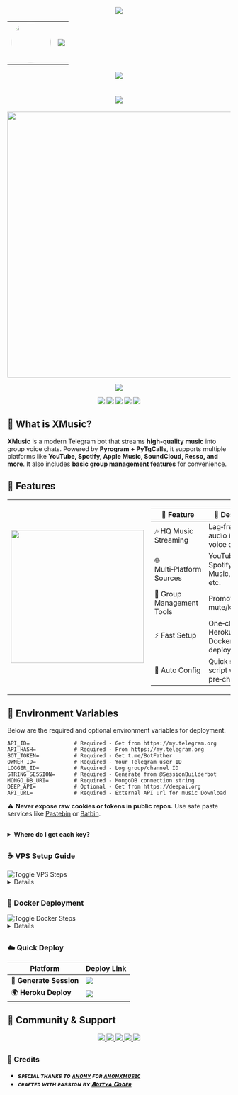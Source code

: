 <!-- ✨ Animated Header (Top) -->

<p align="center">
  <img src="https://user-images.githubusercontent.com/73097560/115834477-dbab4500-a447-11eb-908a-139a6edaec5c.gif" />
</p>

<!-- 👤 Avatar + Typing Banner -->

<div align="center">
  <table>
    <tr>
      <td align="center">
        <img src="https://files.catbox.moe/r2ga8f.jpg" width="90px" style="border-radius: 50%;" />
      </td>
      <td>
        <img src="https://readme-typing-svg.herokuapp.com?color=00BFFF&width=600&lines=Hey+There,+This+is+Aditya+Coder+%F0%9F%A5%80+%E2%9D%97%EF%B8%8F" />
      </td>
    </tr>
  </table>
</div>

<!-- 👁 Visitor Counter -->

<p align="center">
  <img src="https://komarev.com/ghpvc/?username=adityabty&style=flat-square" />
</p>

<h1 align="center">
  <img src="https://readme-typing-svg.herokuapp.com?color=FF69B4&width=500&lines=Welcome+to+Xmusic+%F0%9F%8E%B6+The+Robot;Your+Ultimate+Telegram+Music+Bot" />
</h1>

<p align="center">
  <a href="https://t.me/Xmusicsupport1">
    <img src="https://files.catbox.moe/hibcq5.jpg" width="600">
  </a>
</p>

<p align="center">
  <a href="https://t.me/XMusicro_bot"><img src="https://img.shields.io/badge/Try%20Bot-@XMusicro_bot-blue?style=for-the-badge&logo=telegram"/></a>
</p>


<p align="center">
  <a href="https://github.com/adityabty/music/stargazers"><img src="https://img.shields.io/github/stars/adityabty/music?style=flat-square"/></a>
  <a href="https://github.com/adityabty/music/network/members"><img src="https://img.shields.io/github/forks/adityabty/music?style=flat-square"/></a>
  <a href="https://github.com/adityabty/music/issues"><img src="https://img.shields.io/github/issues/adityabty/music?style=flat-square"/></a>
  <a href="https://github.com/adityabty/music/commits/main"><img src="https://img.shields.io/github/last-commit/adityabty/music?style=flat-square"/></a>
  <a href="https://github.com/adityabty/music/actions"><img src="https://img.shields.io/badge/CI-Status-grey?style=flat-square"/></a>
</p>

## 🌟 What is XMusic?

**XMusic** is a modern Telegram bot that streams **high-quality music** into group voice chats.
Powered by **Pyrogram + PyTgCalls**, it supports multiple platforms like **YouTube, Spotify, Apple Music, SoundCloud, Resso, and more**.
It also includes **basic group management features** for convenience.

## 🚀 Features
<table>
<tr>
<td>
  <img src="https://files.catbox.moe/la0sxq.jpg" width="300" />
</td>
<td>

| 🌟 Feature                | 🔎 Description                              |
| ------------------------- | ------------------------------------------- |
| 🎶 HQ Music Streaming     | Lag‑free HD audio in group voice chats      |
| 🌐 Multi‑Platform Sources | YouTube, Spotify, Apple Music, Resso, etc.  |
| 👮 Group Management Tools | Promote/demote, mute/kick, etc.     |
| ⚡ Fast Setup              | One‑click Heroku, VPS, or Docker deployment |
| 🔄 Auto Config            | Quick setup script with pre‑checks          |

</td>
</tr>
</table>

## 🔑 Environment Variables

Below are the required and optional environment variables for deployment.

```env
API_ID=              # Required - Get from https://my.telegram.org
API_HASH=            # Required - From https://my.telegram.org
BOT_TOKEN=           # Required - Get t.me/BotFather
OWNER_ID=            # Required - Your Telegram user ID
LOGGER_ID=           # Required - Log group/channel ID
STRING_SESSION=      # Required - Generate from @SessionBuilderbot
MONGO_DB_URI=        # Required - MongoDB connection string
DEEP_API=            # Optional - Get from https://deepai.org
API_URL=             # Required - External API url for music Download
```

⚠️ **Never expose raw cookies or tokens in public repos.** Use safe paste services like [Pastebin](https://pastebin.com) or [Batbin](https://batbin.me).

##

<details>
  <summary><b>Where do I get each key?</b></summary>

  <!-- Added: Well‑organized helper table -->

  <br/>

  <table>
    <thead>
      <tr>
        <th>Key</th>
        <th>Where to Get It</th>
        <th>Steps</th>
        <th>Notes</th>
      </tr>
    </thead>
    <tbody>
      <tr>
        <td><code>API_ID</code> &amp; <code>API_HASH</code></td>
        <td><a href="https://my.telegram.org" target="_blank">my.telegram.org</a> → <i>API Development Tools</i></td>
        <td>
          1) Log in with Telegram →
          2) Open <b>API Development Tools</b> →
          3) Create app →
          4) Copy values
        </td>
        <td>Keep these private. Needed by both userbot &amp; bot client.</td>
      </tr>
      <tr>
        <td><code>BOT_TOKEN</code></td>
        <td><a href="https://t.me/BotFather" target="_blank">@BotFather</a></td>
        <td>
          1) <b>/newbot</b> →
          2) Set name &amp; username →
          3) Copy the token
        </td>
        <td>Rotate if leaked. Store in <code>.env</code>.</td>
      </tr>
      <tr>
        <td><code>STRING_SESSION</code></td>
        <td><a href="https://t.me/SessionBuilderbot" target="_blank">@SessionBuilderbot</a></td>
        <td>
          1) Start bot →
          2) Provide <code>API_ID</code>/<code>API_HASH</code> →
          3) Complete login →
          4) Copy string
        </td>
        <td>Userbot auth for Pyrogram.</td>
      </tr>
      <tr>
        <td><code>LOGGER_ID</code></td>
        <td>Telegram <b>Channel/Group</b> you own</td>
        <td>
          1) Create private channel/group →
          2) Add your bot as admin →
          3) Get ID via <code>@XMusicro_bot</code> or <code>@MissRose_Bot</code>
        </td>
        <td>Use a private space so logs aren’t public.</td>
      </tr>
      <tr>
        <td><code>MONGO_DB_URI</code></td>
        <td><a href="https://www.mongodb.com/atlas/database" target="_blank">MongoDB Atlas</a></td>
        <td>
          1) Create free cluster →
          2) Add database user &amp; IP allowlist →
          3) Copy connection string (<code>mongodb+srv://...</code>)
        </td>
        <td>Required for persistence (queues, configs, etc.).</td>
      </tr>
      <tr>
        <td><code>COOKIE_URL</code></td>
        <td>Any secure host (e.g., <a href="https://pastebin.com" target="_blank">Pastebin</a>, <a href="https://batbin.me" target="_blank">Batbin</a>)</td>
        <td>
          1) Upload your <code>cookies.txt</code> privately →
          2) Set paste visibility to <b>Unlisted</b> →
          3) Copy the <b>raw</b> URL
        </td>
        <td>Improves YouTube reliability. Never commit raw cookies.</td>
      </tr>
      <tr>
        <td><code>DEEP_API</code> / <code>API_KEY</code> / <code>API_URL</code></td>
        <td>Provider of your choice</td>
        <td>Sign up → generate key → paste here</td>
        <td>Optional integrations (AI/extras).</td>
      </tr>
    </tbody>
  </table>

  <br/>
</details>

##

### ☕ VPS Setup Guide

<img src="https://img.shields.io/badge/Show%20/Hide-VPS%20Steps-0ea5e9?style=for-the-badge" alt="Toggle VPS Steps"/>
<div align="left">
  <details>

```bash
🎵 Deploy XMusic on VPS

### Step 1: Update & Install Packages
sudo apt update && sudo apt upgrade -y
sudo apt install git curl python3-pip python3-venv ffmpeg -y
curl -fsSL https://deb.nodesource.com/setup_18.x | sudo -E bash -
sudo apt install -y nodejs
npm install -g npm

### Step 2: Clone Repo
git clone https://github.com/adityabty/music
cd music
tmux new -s Xmusic

### Step 3: Setup & Run
python3 -m venv venv
source venv/bin/activate
pip install -U pip && pip install -r requirements.txt
bash setup   # Fill environment variables
bash start   # Start bot

### Useful Commands
tmux detach         # Use Ctrl+B, then D
tmux attach-session -t Xmusic # Attach to Running Bot session
tmux kill-session -t Xmusic # to kill the running bot session
rm -rf music  # Uninstall the repo
```

  </details>
</div>

##

### 🐳 Docker Deployment

<img src="https://img.shields.io/badge/Show%20/Hide-Docker%20Steps-10b981?style=for-the-badge" alt="Toggle Docker Steps"/>

<div align="left">
  <details>

```bash
### Step 1: Clone Repo
git clone https://github.com/adityabty/music
cd music

### Step 2: Create .env File
nano .env
# Paste your environment variables here and save (Ctrl+O, Enter, Ctrl+X)

### Step 3: Build Image
docker build -t xmusic .

### Step 4: Run Container
docker run -d --name Xmusic --env-file .env --restart unless-stopped xmusic

### Step 5: Manage Container
docker logs -f music        # View logs (Ctrl+C to exit)
docker stop music           # Stop container
docker start music          # Start again
docker rm -f music          # Remove container
docker rmi music            # Remove image
```

  </details>
</div>



##
### ☁️ Quick Deploy

| Platform                | Deploy Link                                                                                                                                                                                               |
| ----------------------- | --------------------------------------------------------------------------------------------------------------------------------------------------------------------------------------------------------- |
| 🔑 **Generate Session** | <a href="https://t.me/SessionBuilderbot"><img src="https://img.shields.io/badge/Session%20-Generator-blue?style=for-the-badge&logo=telegram"/></a>                                                    |
| 🌍 **Heroku Deploy**    | <a href="http://dashboard.heroku.com/new?template=https://github.com/adityabty/music"><img src="https://img.shields.io/badge/Deploy%20to-Heroku-purple?style=for-the-badge&logo=heroku"/></a> |




## 💬 Community & Support

<p align="center">
  <a href="https://t.me/Xmusicsupport1">
    <img src="https://img.shields.io/badge/Support_Group-Telegram-0088cc?style=for-the-badge&logo=telegram&logoColor=white" />
  </a>
  <a href="https://t.me/Xmusicsupport">
    <img src="https://img.shields.io/badge/Updates_Channel-Telegram-6A5ACD?style=for-the-badge&logo=telegram&logoColor=white" />
  </a>
  <a href="https://t.me/Adityaji3">
    <img src="https://img.shields.io/badge/Contact_Owner-Telegram-4CAF50?style=for-the-badge&logo=telegram&logoColor=white" />
  </a>
  <a href="https://instagram.com/elite.sid">
    <img src="https://img.shields.io/badge/Follow-Instagram-E4405F?style=for-the-badge&logo=instagram&logoColor=white" />
  </a>
  <a href="mailto:aadarshbehera68@gmail.com">
    <img src="https://img.shields.io/badge/Contact-Email-0078D4?style=for-the-badge&logo=gmail&logoColor=white" />
  </a>
</p>


##
### 🔖 Credits

* <b> *sᴩᴇᴄɪᴀʟ ᴛʜᴀɴᴋs ᴛᴏ <a href="https://github.com/AnonymousX1025">ᴀɴᴏɴʏ</a> ғᴏʀ <a href="https://github.com/AnonymousX1025/AnonXMusic">ᴀɴᴏɴxᴍᴜsɪᴄ</a>* </b>
* <b> *ᴄʀᴀғᴛᴇᴅ ᴡɪᴛʜ ᴘᴀssɪᴏɴ ʙʏ <a href="https://github.com/adityabty">𝐀ᴅɪᴛʏᴀ 𝐂ᴏᴅᴇʀ</a>* </b>
